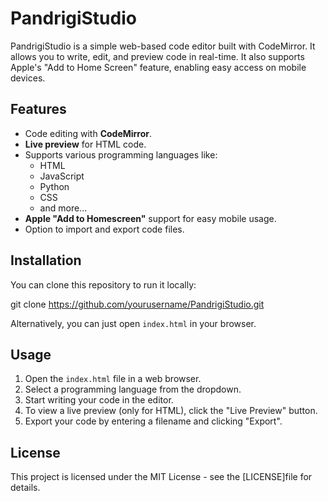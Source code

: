 # PandrigiStudio

PandrigiStudio is a simple web-based code editor built with CodeMirror. It allows you to write, edit, and preview code in real-time. It also supports Apple's "Add to Home Screen" feature, enabling easy access on mobile devices.

## Features
- Code editing with **CodeMirror**.
- **Live preview** for HTML code.
- Supports various programming languages like:
  - HTML
  - JavaScript
  - Python
  - CSS
  - and more...
- **Apple "Add to Homescreen"** support for easy mobile usage.
- Option to import and export code files.

## Installation

You can clone this repository to run it locally:


git clone https://github.com/yourusername/PandrigiStudio.git


Alternatively, you can just open `index.html` in your browser.

## Usage

1. Open the `index.html` file in a web browser.
2. Select a programming language from the dropdown.
3. Start writing your code in the editor.
4. To view a live preview (only for HTML), click the "Live Preview" button.
5. Export your code by entering a filename and clicking "Export".

## License

This project is licensed under the MIT License - see the [LICENSE]file for details.
